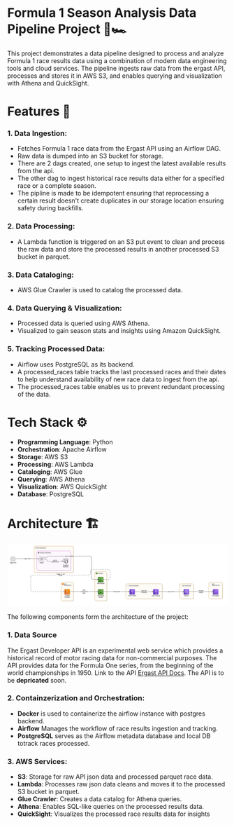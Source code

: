 # Formula 1 Season Analysis Data Pipeline Project 🚦🏎️
This project demonstrates a data pipeline designed to process and analyze Formula 1 race results data using a combination of modern data engineering tools and cloud services. The pipeline ingests raw data from the ergast API, processes and stores it in AWS S3, and enables querying and visualization with Athena and QuickSight.

# Features 🚀
### 1. Data Ingestion:

- Fetches Formula 1 race data from the Ergast API using an Airflow DAG.
- Raw data is dumped into an S3 bucket for storage.
- There are 2 dags created, one setup to ingest the latest available results from the api.
- The other dag to ingest historical race results data either for a specified race or a complete season.
- The pipline is made to be idempotent ensuring that reprocessing a certain result doesn't create duplicates in our storage location ensuring safety during backfills. 
### 2. Data Processing:

- A Lambda function is triggered on an S3 put event to clean and process the raw data and store the processed results in another processed S3 bucket in parquet.
### 3. Data Cataloging:
- AWS Glue Crawler is used to catalog the processed data.

### 4. Data Querying & Visualization:
- Processed data is queried using AWS Athena.
- Visualized to gain season stats and insights using Amazon QuickSight.

### 5. Tracking Processed Data:
- Airflow uses PostgreSQL as its backend.
- A processed_races table tracks the last processed races and their dates to help understand availability of new race data to ingest from the api.
- The processed_races table enables us to prevent redundant processing of the data.

# Tech Stack ⚙️
- **Programming Language**: Python
- **Orchestration**: Apache Airflow
- **Storage**: AWS S3
- **Processing**: AWS Lambda
- **Cataloging**: AWS Glue
- **Querying**: AWS Athena
- **Visualization**: AWS QuickSight
- **Database**: PostgreSQL

# Architecture 🏗️

![image of software componeents and flow](./software_flow_v1.png)

The following components form the architecture of the project:
### 1. Data Source
The Ergast Developer API is an experimental web service which provides a historical record of motor racing data for non-commercial purposes. The API provides data for the Formula One series, from the beginning of the world championships in 1950. Link to the API [Ergast API Docs](https://ergast.com/mrd/). 
 The API is to be **depricated** soon.
### 2. Containzerization and Orchestration:
- **Docker** is used to containerize the airflow instance with postgres backend.
- **Airflow** Manages the workflow of race results ingestion and tracking.
- **PostgreSQL** serves as the Airflow metadata database and local DB totrack races processed.
### 3. AWS Services:

- **S3**: Storage for raw API json data and processed parquet race data.
- **Lambda**: Processes raw json data cleans and moves it to the processed S3 bucket in parquet.
- **Glue Crawler**: Creates a data catalog for Athena queries.
- **Athena**: Enables SQL-like queries on the processed results data.
- **QuickSight**: Visualizes the processed race results data for insights
